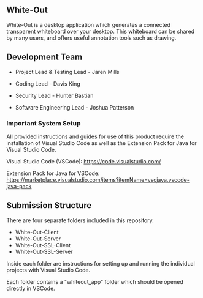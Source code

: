 ## White-Out
White-Out is a desktop application which generates a connected transparent whiteboard over your desktop. This whiteboard can be shared by many users, and offers useful annotation tools such as drawing.

## Development Team
- Project Lead & Testing Lead - Jaren Mills

- Coding Lead - Davis King

- Security Lead - Hunter Bastian

- Software Engineering Lead - Joshua Patterson

### Important System Setup
All provided instructions and guides for use of this product require the installation of Visual Studio Code as well as the Extension Pack for Java for Visual Studio Code.

Visual Studio Code (VSCode): https://code.visualstudio.com/

Extension Pack for Java for VSCode: https://marketplace.visualstudio.com/items?itemName=vscjava.vscode-java-pack

## Submission Structure
There are four separate folders included in this repository.

- White-Out-Client
- White-Out-Server
- White-Out-SSL-Client
- White-Out-SSL-Server

Inside each folder are instructions for setting up and running the individual projects with Visual Studio Code.

Each folder contains a "whiteout_app" folder which should be opened directly in VSCode.
